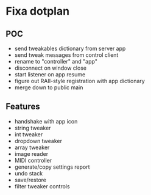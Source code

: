 #  Fixa dotplan

## POC
- send tweakables dictionary from server app
- send tweak messages from control client
- rename to "controller" and "app"
- disconnect on window close
- start listener on app resume
- figure out RAII-style registration with app dictionary 
- merge down to public main

## Features
- handshake with app icon
- string tweaker
- int tweaker
- dropdown tweaker
- array tweaker
- image reader
- MIDI controller
- generate/copy settings report
- undo stack
- save/restore
- filter tweaker controls
